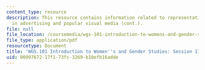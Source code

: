 ```yaml
---
content_type: resource
description: This resource contains information related to representation of gender
  in advertising and popular visual media (cont.).
file: null
file_location: /coursemedia/wgs-101-introduction-to-womens-and-gender-studies-fall-2014/0099767217f173fc3269b10efb16adde_MITWGS_101F14_Sess17.pdf
file_type: application/pdf
resourcetype: Document
title: 'WGS.101 Introduction to Women''s and Gender Studies: Session 17 Lecture Outline'
uid: 00997672-17f1-73fc-3269-b10efb16adde
---
```

